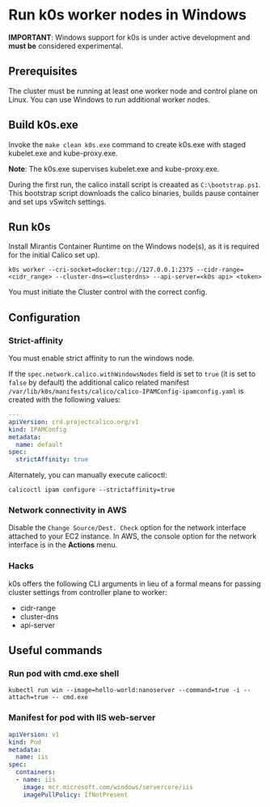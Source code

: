 # Run k0s worker nodes in Windows

**IMPORTANT**: Windows support for k0s is under active development and **must be** considered experimental.

## Prerequisites

The cluster must be running at least one worker node and control plane on Linux. You can use Windows to run additional worker nodes.

## Build k0s.exe

Invoke the `make clean k0s.exe` command to create k0s.exe with staged kubelet.exe and kube-proxy.exe.

**Note**: The k0s.exe supervises kubelet.exe and kube-proxy.exe.

During the first run, the calico install script is creaated as `C:\bootstrap.ps1`. This bootstrap script downloads the calico binaries, builds pause container and set ups vSwitch settings.

## Run k0s

Install Mirantis Container Runtime on the Windows node(s), as it is required for the initial Calico set up).

```shell
k0s worker --cri-socket=docker:tcp://127.0.0.1:2375 --cidr-range=<cidr_range> --cluster-dns=<clusterdns> --api-server=<k0s api> <token>
```

You must initiate the Cluster control with the correct config.

## Configuration

### Strict-affinity

You must enable strict affinity to run the windows node.

If the `spec.network.calico.withWindowsNodes` field is set to `true` (it is set to `false` by default) the additional calico related manifest `/var/lib/k0s/manifests/calico/calico-IPAMConfig-ipamconfig.yaml` is created with the following values:

```yaml
---
apiVersion: crd.projectcalico.org/v1
kind: IPAMConfig
metadata:
  name: default
spec:
  strictAffinity: true
```

Alternately, you can manually execute calicoctl:

```shell
calicoctl ipam configure --strictaffinity=true
```

### Network connectivity in AWS

Disable the `Change Source/Dest. Check` option for the network interface attached to your EC2 instance. In AWS, the console option for the network interface is in the **Actions** menu.

### Hacks

k0s offers the following CLI arguments in lieu of a formal means for passing cluster settings from controller plane to worker:

- cidr-range
- cluster-dns
- api-server

## Useful commands

### Run pod with cmd.exe shell

```shell
kubectl run win --image=hello-world:nanoserver --command=true -i --attach=true -- cmd.exe
```

### Manifest for pod with IIS web-server

```yaml
apiVersion: v1
kind: Pod
metadata:
  name: iis
spec:
  containers:
  - name: iis
    image: mcr.microsoft.com/windows/servercore/iis
    imagePullPolicy: IfNotPresent
```
